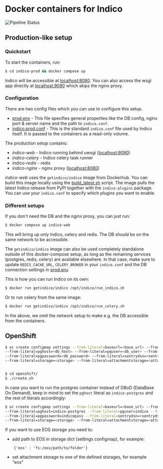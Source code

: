 # Docker containers for Indico

![Pipeline Status](https://github.com/indico/indico-containers/actions/workflows/ci.yml/badge.svg)

## Production-like setup

### Quickstart

To start the containers, run:
```sh
$ cd indico-prod && docker compose up
```

Indico will be accessible at [localhost:8080](localhost:8080). You can also access the wsgi app directly at [localhost:9090](localhost:9090) which skips the nginx proxy.

### Configuration

There are two config files which you can use to configure this setup.
- [prod.env](prod.env) - This file specifies general properties like the DB config, nginx port & server name and the path to `indico.conf`.
- [indico.prod.conf](indico.prod.conf) - This is the standard `indico.conf` file used by Indico itself. It is passed to the containers as a read-only volume.

The production setup contains:
- _indico-web_ - Indico running behind uwsgi ([localhost:9090](localhost:9090))
- _indico-celery_ - Indico celery task runner
- _indico-redis_ - redis
- _indico-nginx_ - nginx proxy ([localhost:8080](localhost:8080))

_indico-web_ uses the `getindico/indico` image from Dockerhub. You can build this image locally using the [build_latest.sh](build_latest.sh) script. The image pulls the latest Indico release from PyPI together with the `indico-plugins` package. You can use your `indico.conf` to specify which plugins you want to enable.

### Different setups

If you don't need the DB and the nginx proxy, you can just run:
```sh
$ docker compose up indico-web
```

This will bring up only Indico, celery and redis. The DB should be on the same network to be accessible.

The `getindico/indico` image can also be used completely standalone outside of this docker-compose setup, as long as the remaining services (postgres, redis, celery) are available elsewhere. In that case, make sure to update `REDIS_CACHE_URL`, `CELERY_BROKER` in your `indico.conf` and the DB connection settings in [prod.env](prod.env).

This is how you can run Indico on its own:
```sh
$ docker run getindico/indico /opt/indico/run_indico.sh
```

Or to run celery from the same image:
```sh
$ docker run getindico/indico /opt/indico/run_celery.sh
```

In the above, we omit the network setup to make e.g. the DB accessible from the containers.

## OpenShift

```sh
$ oc create configmap settings --from-literal=baseurl=<base_url> --from-literal=pgdatabase=<db_name>
--from-literal=pghost=<db_host> --from-literal=pguser=<db_user> --from-literal=pgport=<db_port>
--from-literal=pgpassword=<db_password> --from-literal=sentrydsn=<sentrydsn> --from-literal=secretkey=<secretkey>
--from-literal=storage=<storage> --from-literal=attachmentstorage=<attachment_storage>


$ cd openshift/
$ ./create.sh
```

In case you want to run the postgres container instead of DBoD (DataBase On Demand), keep in mind to set the `pghost`
literal as `indico-postgres` and the rest of literals accordingly:

```sh
$ oc create configmap settings --from-literal=baseurl=<base_url> --from-literal=pgdatabase=indico
--from-literal=pghost=indico-postgres --from-literal=pguser=indico --from-literal=pgport=5432
--from-literal=pgpassword=indicopass --from-literal=sentrydsn=<sentrydsn> --from-literal=secretkey=<secretkey>
--from-literal=storage=<storage> --from-literal=attachmentstorage=<attachment_storage>
```

If you want to use EOS storage you need to:

- add path to EOS in storage dict (settings configmap), for example:

```
    {'eos' : 'fs:/eos/path/to/folder'}
```

- set attachment storage to one of the defined storages, for example "eos"
